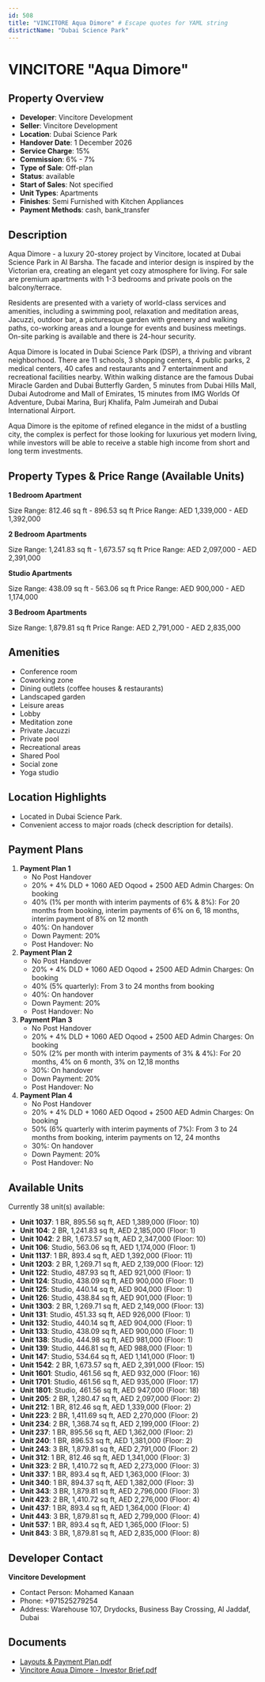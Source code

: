 ```yaml
---
id: 508
title: "VINCITORE Aqua Dimore" # Escape quotes for YAML string
districtName: "Dubai Science Park"
---
```


# VINCITORE "Aqua Dimore"

## Property Overview
- **Developer**: Vincitore Development
- **Seller**: Vincitore Development
- **Location**: Dubai Science Park
- **Handover Date**: 1 December 2026
- **Service Charge**: 15%
- **Commission**: 6% - 7%
- **Type of Sale**: Off-plan
- **Status**: available
- **Start of Sales**: Not specified
- **Unit Types**: Apartments
- **Finishes**: Semi Furnished with Kitchen Appliances
- **Payment Methods**: cash, bank_transfer

## Description
Aqua Dimore - a luxury 20-storey project by Vincitore, located at Dubai Science Park in Al Barsha. The facade and interior design is inspired by the Victorian era, creating an elegant yet cozy atmosphere for living. For sale are premium apartments with 1-3 bedrooms and private pools on the balcony/terrace.

 Residents are presented with a variety of world-class services and amenities, including a swimming pool, relaxation and meditation areas, Jacuzzi, outdoor bar, a picturesque garden with greenery and walking paths, co-working areas and a lounge for events and business meetings. On-site parking is available and there is 24-hour security.

 Aqua Dimore is located in Dubai Science Park (DSP), a thriving and vibrant neighborhood. There are 11 schools, 3 shopping centers, 4 public parks, 2 medical centers, 40 cafes and restaurants and 7 entertainment and recreational facilities nearby. Within walking distance are the famous Dubai Miracle Garden and Dubai Butterfly Garden, 5 minutes from Dubai Hills Mall, Dubai Autodrome and Mall of Emirates, 15 minutes from IMG Worlds Of Adventure, Dubai Marina, Burj Khalifa, Palm Jumeirah and Dubai International Airport.

 Aqua Dimore is the epitome of refined elegance in the midst of a bustling city, the complex is perfect for those looking for luxurious yet modern living, while investors will be able to receive a stable high income from short and long term investments.

## Property Types & Price Range (Available Units)
**1 Bedroom Apartment**

Size Range: 812.46 sq ft - 896.53 sq ft
Price Range: AED 1,339,000 - AED 1,392,000

**2 Bedroom Apartments**

Size Range: 1,241.83 sq ft - 1,673.57 sq ft
Price Range: AED 2,097,000 - AED 2,391,000

**Studio Apartments**

Size Range: 438.09 sq ft - 563.06 sq ft
Price Range: AED 900,000 - AED 1,174,000

**3 Bedroom Apartments**

Size Range: 1,879.81 sq ft
Price Range: AED 2,791,000 - AED 2,835,000

## Amenities
- Conference room
- Coworking zone
- Dining outlets  (coffee houses & restaurants)
- Landscaped garden
- Leisure areas
- Lobby
- Meditation zone
- Private Jacuzzi
- Private pool
- Recreational areas
- Shared Pool
- Social zone
- Yoga studio

## Location Highlights
- Located in Dubai Science Park.
- Convenient access to major roads (check description for details).

## Payment Plans
1. **Payment Plan 1**
   - No Post Handover
   - 20% + 4% DLD + 1060 AED Oqood + 2500 AED Admin Charges: On booking
   - 40% (1% per month with interim payments of 6% & 8%): For 20 months from booking, interim payments of 6% on 6, 18 months, interim payment of 8% on 12 month
   - 40%: On handover
   - Down Payment: 20%
   - Post Handover: No
2. **Payment Plan 2**
   - No Post Handover
   - 20% + 4% DLD + 1060 AED Oqood + 2500 AED Admin Charges: On booking
   - 40% (5% quarterly): From 3 to 24 months from booking
   - 40%: On handover
   - Down Payment: 20%
   - Post Handover: No
3. **Payment Plan 3**
   - No Post Handover
   - 20% + 4% DLD + 1060 AED Oqood + 2500 AED Admin Charges: On booking
   - 50% (2% per month with interim payments of 3% & 4%): For 20 months, 4% on 6 month, 3% on 12,18 months
   - 30%: On handover
   - Down Payment: 20%
   - Post Handover: No
4. **Payment Plan 4**
   - No Post Handover
   - 20% + 4% DLD + 1060 AED Oqood + 2500 AED Admin Charges: On booking
   - 50% (6% quarterly with interim payments of 7%): From 3 to 24 months from booking, interim payments on 12, 24 months
   - 30%: On handover
   - Down Payment: 20%
   - Post Handover: No

## Available Units
Currently 38 unit(s) available:
- **Unit 1037**: 1 BR, 895.56 sq ft, AED 1,389,000 (Floor: 10)
- **Unit 104**: 2 BR, 1,241.83 sq ft, AED 2,185,000 (Floor: 1)
- **Unit 1042**: 2 BR, 1,673.57 sq ft, AED 2,347,000 (Floor: 10)
- **Unit 106**: Studio, 563.06 sq ft, AED 1,174,000 (Floor: 1)
- **Unit 1137**: 1 BR, 893.4 sq ft, AED 1,392,000 (Floor: 11)
- **Unit 1203**: 2 BR, 1,269.71 sq ft, AED 2,139,000 (Floor: 12)
- **Unit 122**: Studio, 487.93 sq ft, AED 921,000 (Floor: 1)
- **Unit 124**: Studio, 438.09 sq ft, AED 900,000 (Floor: 1)
- **Unit 125**: Studio, 440.14 sq ft, AED 904,000 (Floor: 1)
- **Unit 126**: Studio, 438.84 sq ft, AED 901,000 (Floor: 1)
- **Unit 1303**: 2 BR, 1,269.71 sq ft, AED 2,149,000 (Floor: 13)
- **Unit 131**: Studio, 451.33 sq ft, AED 926,000 (Floor: 1)
- **Unit 132**: Studio, 440.14 sq ft, AED 904,000 (Floor: 1)
- **Unit 133**: Studio, 438.09 sq ft, AED 900,000 (Floor: 1)
- **Unit 138**: Studio, 444.98 sq ft, AED 981,000 (Floor: 1)
- **Unit 139**: Studio, 446.81 sq ft, AED 988,000 (Floor: 1)
- **Unit 147**: Studio, 534.64 sq ft, AED 1,141,000 (Floor: 1)
- **Unit 1542**: 2 BR, 1,673.57 sq ft, AED 2,391,000 (Floor: 15)
- **Unit 1601**: Studio, 461.56 sq ft, AED 932,000 (Floor: 16)
- **Unit 1701**: Studio, 461.56 sq ft, AED 935,000 (Floor: 17)
- **Unit 1801**: Studio, 461.56 sq ft, AED 947,000 (Floor: 18)
- **Unit 205**: 2 BR, 1,280.47 sq ft, AED 2,097,000 (Floor: 2)
- **Unit 212**: 1 BR, 812.46 sq ft, AED 1,339,000 (Floor: 2)
- **Unit 223**: 2 BR, 1,411.69 sq ft, AED 2,270,000 (Floor: 2)
- **Unit 234**: 2 BR, 1,368.74 sq ft, AED 2,199,000 (Floor: 2)
- **Unit 237**: 1 BR, 895.56 sq ft, AED 1,362,000 (Floor: 2)
- **Unit 240**: 1 BR, 896.53 sq ft, AED 1,381,000 (Floor: 2)
- **Unit 243**: 3 BR, 1,879.81 sq ft, AED 2,791,000 (Floor: 2)
- **Unit 312**: 1 BR, 812.46 sq ft, AED 1,341,000 (Floor: 3)
- **Unit 323**: 2 BR, 1,410.72 sq ft, AED 2,273,000 (Floor: 3)
- **Unit 337**: 1 BR, 893.4 sq ft, AED 1,363,000 (Floor: 3)
- **Unit 340**: 1 BR, 894.37 sq ft, AED 1,382,000 (Floor: 3)
- **Unit 343**: 3 BR, 1,879.81 sq ft, AED 2,796,000 (Floor: 3)
- **Unit 423**: 2 BR, 1,410.72 sq ft, AED 2,276,000 (Floor: 4)
- **Unit 437**: 1 BR, 893.4 sq ft, AED 1,364,000 (Floor: 4)
- **Unit 443**: 3 BR, 1,879.81 sq ft, AED 2,799,000 (Floor: 4)
- **Unit 537**: 1 BR, 893.4 sq ft, AED 1,365,000 (Floor: 5)
- **Unit 843**: 3 BR, 1,879.81 sq ft, AED 2,835,000 (Floor: 8)

## Developer Contact
**Vincitore Development**
- Contact Person: Mohamed Kanaan
- Phone: +971525279254
- Address: Warehouse 107, Drydocks, Business Bay Crossing, Al Jaddaf, Dubai

## Documents
- [Layouts & Payment Plan.pdf](https://cdn.geniemap.net/2023/10/25/xSBdz3KYmPFiFcO08QswhBd69PMAU8f6xuvdm8r6.pdf)
- [Vincitore Aqua Dimore - Investor Brief.pdf](https://cdn.geniemap.net/2023/10/25/IQxDQvcJZnjX2Y29fjFn8moQzepVTgB3guvn4EdY.pdf)

